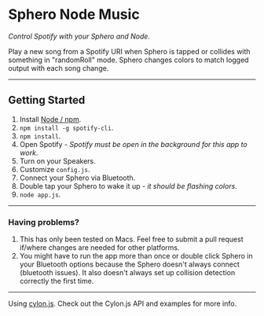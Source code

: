 # Sphero Node Music
_Control Spotify with your Sphero and Node._

Play a new song from a Spotify URI when Sphero is tapped or collides with something in "randomRoll" mode. Sphero changes colors to match logged output with each song change.

---

## Getting Started

1. Install [Node / npm](https://npmjs.org).
1. `npm install -g spotify-cli`.
1. `npm install`.
1. Open Spotify - _Spotify must be open in the background for this app to work_.
1. Turn on your Speakers.
1. Customize `config.js`.
1. Connect your Sphero via Bluetooth.
1. Double tap your Sphero to wake it up - _it should be flashing colors_.
1. `node app.js`.

---

### Having problems?

1. This has only been tested on Macs. Feel free to submit a pull request if/where changes are needed for other platforms.
1. You might have to run the app more than once or double click Sphero in your Bluetooth options because the Sphero doesn't always connect (bluetooth issues). It also doesn't always set up collision detection correctly the first time.

---

Using [cylon.js](http://cylonjs.com/documentation/drivers/sphero/). Check out the Cylon.js API and examples for more info.